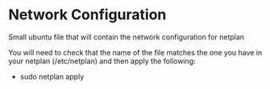 # Network Configuration

Small ubuntu file that will contain the network configuration for netplan

You will need to check that the name of the file matches the one you have in your netplan (/etc/netplan) and then apply the following:

* sudo netplan apply
